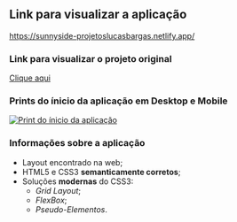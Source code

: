 ## Link para visualizar a aplicação
<https://sunnyside-projetoslucasbargas.netlify.app/>

### Link para visualizar o projeto original
[Clique aqui](https://williamssam.github.io/sunnyside-landing-page/)

### Prints do ínicio da aplicação em Desktop e Mobile
<a href="https://sunnyside.projetoslucasbargas.com/"><img alt="Print do ínicio da aplicação" src="https://sunnyside.projetoslucasbargas.com/assets/images/illustrations_app/app_example.png"></a>

### Informações sobre a aplicação
* Layout encontrado na web; 
* HTML5 e CSS3 **semanticamente corretos**;
* Soluções **modernas** do CSS3: 
    * *Grid Layout*;
    * *FlexBox*;
    * *Pseudo-Elementos*.